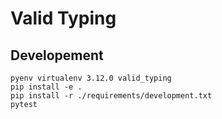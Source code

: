 # Valid Typing


## Developement

```shell script
pyenv virtualenv 3.12.0 valid_typing
pip install -e .
pip install -r ./requirements/development.txt
pytest
```
